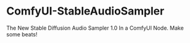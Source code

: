 # ComfyUI-StableAudioSampler
The New Stable Diffusion Audio Sampler 1.0 In a ComfyUI Node. Make some beats!
